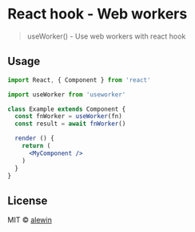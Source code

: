 # React hook - Web workers

> useWorker() - Use web workers with react hook

## Usage

```jsx
import React, { Component } from 'react'

import useWorker from 'useworker'

class Example extends Component {
  const fnWorker = useWorker(fn)
  const result = await fnWorker()

  render () {
    return (
      <MyComponent />
    )
  }
}
```

## License

MIT © [alewin](https://github.com/alewin)
